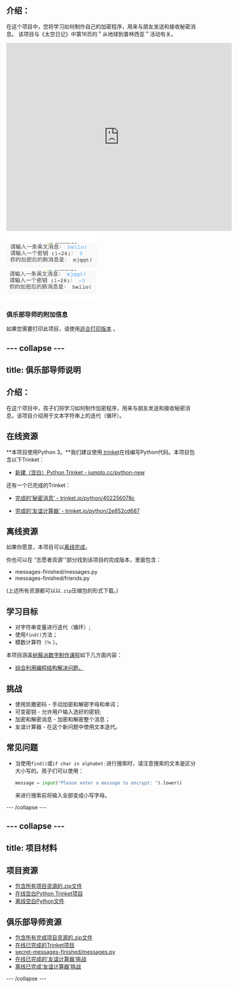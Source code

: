 ## 介绍：

在这个项目中，您将学习如何制作自己的加密程序，用来与朋友发送和接收秘密消息。 该项目与《太空日记》中第16页的＂从地球到普林西亚＂活动有关。

<div class="trinket">
  <iframe src="https://trinket.io/embed/python/402256078c?outputOnly=true&start=result" width="600" height="500" frameborder="0" marginwidth="0" marginheight="0" allowfullscreen>
  </iframe>
  <img src="images/messages-finished.png">
</div>

### 俱乐部导师的附加信息

如果您需要打印此项目，请使用[适合打印版本](https://projects.raspberrypi.org/en/projects/secret-messages/print) 。

## \--- collapse \---

## title: 俱乐部导师说明

## 介绍：

在这个项目中，孩子们将学习如何制作加密程序，用来与朋友发送和接收秘密消息。该项目介绍用于文本字符串上的迭代（循环）。

## 在线资源

**本项目使用Python 3。**我们建议使用[ trinket](https://trinket.io/)在线编写Python代码。本项目包含以下Trinket：

* [新建（空白）Python Trinket - jumpto.cc/python-new](http://jumpto.cc/python-new)

还有一个已完成的Trinket：

* [完成的‘秘密消息’ - trinket.io/python/402256078c](https://trinket.io/python/402256078c)

* [完成的‘友谊计算器’ - trinket.io/python/2e852cd687](https://trinket.io/python/2e852cd687)

## 离线资源

如果你愿意，本项目可以[离线完成](https://www.codeclubprojects.org/en-GB/resources/python-working-offline/)。

你也可以在 “志愿者资源'”部分找到该项目的完成版本，里面包含：

* messages-finished/messages.py
* messages-finished/friends.py

(上述所有资源都可以以`.zip`压缩包的形式下载。)

## 学习目标

* 对字符串变量进行迭代（循环）;
* 使用`find()`方法；
* 模数计算符（`％` ）。

本项目涵盖[树莓派数字制作课程](http://rpf.io/curriculum)如下几方面内容：

* [综合利用编程结构解决问题。](https://www.raspberrypi.org/curriculum/programming/builder)

## 挑战

* 使用凯撒密码 - 手动加密和解密字母和单词；
* 可变密钥 - 允许用户输入选好的密钥;
* 加密和解密消息 - 加密和解密整个消息；
* 友谊计算器 - 在这个新问题中使用文本迭代。

## 常见问题

* 当使用`find()`或`if char in alphabet:`进行搜索时，请注意搜索的文本是区分大小写的。孩子们可以使用：
    
    ```python
    message = input("Please enter a message to encrypt: ").lower()
    ```
    
    来进行搜索前将输入全部变成小写字母。

\--- /collapse \---

## \--- collapse \---

## title: 项目材料

## 项目资源

* [包含所有项目资源的.zip文件](resources/secret-messages-project-resources.zip)
* [在线空白Python Trinket项目](http://jumpto.cc/python-new)
* [离线空白Python文件](resources/new-new.py)

## 俱乐部导师资源

* [包含所有完成项目资源的.zip文件](resources/secret-messages-volunteer-resources.zip)
* [在线已完成的Trinket项目](https://trinket.io/python/402256078c)
* [secret-messages-finished/messages.py](resources/secret-messages-finished-messages.py)
* [在线已完成的‘友谊计算器’挑战](https://trinket.io/python/2e852cd687)
* [离线已完成‘友谊计算器’挑战](resources/friendship-calculator-finished-friends.py)

\--- /collapse \---